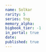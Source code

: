 ```yaml
---
name: Solkar
rarity: 5
series: tng
memory_alpha:
bigbook_tier: -1
in_portal: true
date:
published: true
---
```



